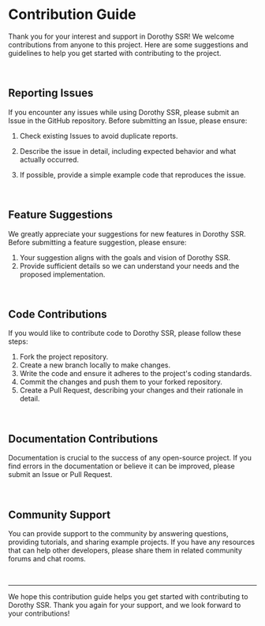 # Contribution Guide

Thank you for your interest and support in Dorothy SSR! We welcome contributions from anyone to this project. Here are some suggestions and guidelines to help you get started with contributing to the project.

<br>

## Reporting Issues

If you encounter any issues while using Dorothy SSR, please submit an Issue in the GitHub repository. Before submitting an Issue, please ensure:

1. Check existing Issues to avoid duplicate reports.

2. Describe the issue in detail, including expected behavior and what actually occurred.

3. If possible, provide a simple example code that reproduces the issue.

<br>

## Feature Suggestions

We greatly appreciate your suggestions for new features in Dorothy SSR. Before submitting a feature suggestion, please ensure:

1. Your suggestion aligns with the goals and vision of Dorothy SSR.
2. Provide sufficient details so we can understand your needs and the proposed implementation.

<br>

## Code Contributions

If you would like to contribute code to Dorothy SSR, please follow these steps:

1. Fork the project repository.
2. Create a new branch locally to make changes.
3. Write the code and ensure it adheres to the project's coding standards.
4. Commit the changes and push them to your forked repository.
5. Create a Pull Request, describing your changes and their rationale in detail.

<br>

## Documentation Contributions

Documentation is crucial to the success of any open-source project. If you find errors in the documentation or believe it can be improved, please submit an Issue or Pull Request.

<br>

## Community Support

You can provide support to the community by answering questions, providing tutorials, and sharing example projects. If you have any resources that can help other developers, please share them in related community forums and chat rooms.

<br>

------

We hope this contribution guide helps you get started with contributing to Dorothy SSR. Thank you again for your support, and we look forward to your contributions!